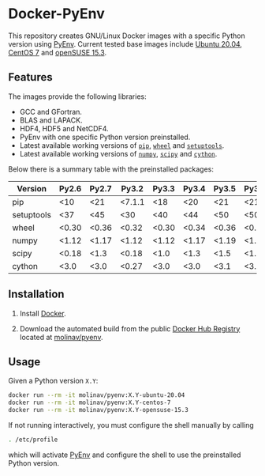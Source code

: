 # Docker-PyEnv

This repository creates GNU/Linux Docker images with a specific Python version
using [PyEnv]. Current tested base images include [Ubuntu 20.04], [CentOS 7]
and [openSUSE 15.3].


## Features

The images provide the following libraries:

- GCC and GFortran.
- BLAS and LAPACK.
- HDF4, HDF5 and NetCDF4.
- PyEnv with one specific Python version preinstalled.
- Latest available working versions of [`pip`], [`wheel`] and [`setuptools`].
- Latest available working versions of [`numpy`], [`scipy`] and [`cython`].

Below there is a summary table with the preinstalled packages:

| Version    | Py2.6  | Py2.7  | Py3.2  | Py3.3  | Py3.4  | Py3.5   | Py3.6   | Py3.7+  |
|------------|--------|--------|--------|--------|--------|---------|---------|---------|
| pip        | <10    | <21    | <7.1.1 | <18    | <20    | <21     | <21     | <21     |
| setuptools | <37    | <45    | <30    | <40    | <44    | <50     | <50     | <50     |
| wheel      | <0.30  | <0.36  | <0.32  | <0.30  | <0.34  | <0.36   | <0.36   | <0.36   |
| numpy      | <1.12  | <1.17  | <1.12  | <1.12  | <1.17  | <1.19   | <1.20   | <1.21   |
| scipy      | <0.18  | <1.3   | <0.18  | <1.0   | <1.3   | <1.5    | <1.6    | <1.7    |
| cython     | <3.0   | <3.0   | <0.27  | <3.0   | <3.0   | <3.1    | <3.1    | <3.1    |


## Installation

1. Install [Docker].

2. Download the automated build from the public [Docker Hub Registry]
   located at [molinav/pyenv].


## Usage

Given a Python version `X.Y`:
```sh
docker run --rm -it molinav/pyenv:X.Y-ubuntu-20.04
docker run --rm -it molinav/pyenv:X.Y-centos-7
docker run --rm -it molinav/pyenv:X.Y-opensuse-15.3
```

If not running interactively, you must configure the shell manually by calling
```sh
. /etc/profile
```
which will activate [PyEnv] and configure the shell to use the preinstalled
Python version.


[Ubuntu 20.04]:
https://hub.docker.com/_/ubuntu
[CentOS 7]:
https://hub.docker.com/_/centos
[openSUSE 15.3]:
https://hub.docker.com/r/opensuse/leap
[PyEnv]:
https://github.com/pyenv/pyenv
[`pip`]:
https://pypi.org/project/pip/
[`setuptools`]:
https://pypi.org/project/setuptools/
[`wheel`]:
https://pypi.org/project/wheel/
[`numpy`]:
https://numpy.org/
[`scipy`]:
https://scipy.org/
[`cython`]:
https://cython.org/
[Docker]:
https://www.docker.com/
[Docker Hub Registry]:
https://hub.docker.com/
[molinav/pyenv]:
https://hub.docker.com/r/molinav/pyenv

